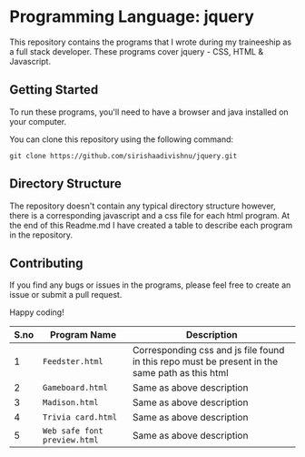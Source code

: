 # Programming Language: jquery

This repository contains the programs that I wrote during my traineeship as a full stack developer. These programs cover jquery - CSS, HTML & Javascript.

## Getting Started

To run these programs, you'll need to have a browser and java installed on your computer.

You can clone this repository using the following command:

```
git clone https://github.com/sirishaadivishnu/jquery.git
```

## Directory Structure

The repository doesn't contain any typical directory structure however, there is a corresponding javascript and a css file for each html program. At the end of this Readme.md I have created a table to describe each program in the repository.

## Contributing

If you find any bugs or issues in the programs, please feel free to create an issue or submit a pull request.

Happy coding!



| S.no  | Program Name | Description |
| ------------- | ------------- | ------------- |
| 1  | `Feedster.html`  | Corresponding css and js file found in this repo must be present in the same path as this html  |
| 2  | `Gameboard.html`  | Same as above description  |
| 3  | `Madison.html`  | Same as above description  |
| 4  | `Trivia card.html`  | Same as above description |
| 5  | `Web safe font preview.html`  | Same as above description  |
